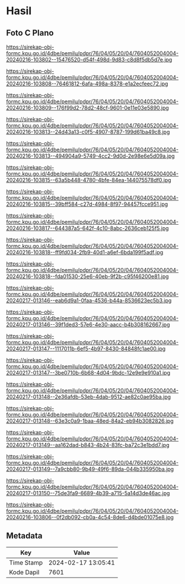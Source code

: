 # Hasil

## Foto C Plano

https://sirekap-obj-formc.kpu.go.id/4dbe/pemilu/pdpr/76/04/05/20/04/7604052004004-20240216-103802--15476520-d54f-498d-9d83-c8d8f5db5d7e.jpg

https://sirekap-obj-formc.kpu.go.id/4dbe/pemilu/pdpr/76/04/05/20/04/7604052004004-20240216-103808--76461812-6afa-498a-8378-e1a2ecfeec72.jpg

https://sirekap-obj-formc.kpu.go.id/4dbe/pemilu/pdpr/76/04/05/20/04/7604052004004-20240216-103809--176f99d2-78d2-48cf-9601-0e11e03e5890.jpg

https://sirekap-obj-formc.kpu.go.id/4dbe/pemilu/pdpr/76/04/05/20/04/7604052004004-20240216-103813--24d43a13-c0f5-4907-8787-199d61ba49c8.jpg

https://sirekap-obj-formc.kpu.go.id/4dbe/pemilu/pdpr/76/04/05/20/04/7604052004004-20240216-103813--494904a9-5749-4cc2-9d0d-2e98e6e5d09a.jpg

https://sirekap-obj-formc.kpu.go.id/4dbe/pemilu/pdpr/76/04/05/20/04/7604052004004-20240216-103815--63a5b448-4780-4bfe-84ea-144075578df0.jpg

https://sirekap-obj-formc.kpu.go.id/4dbe/pemilu/pdpr/76/04/05/20/04/7604052004004-20240216-103815--39bff584-c27d-4984-8f97-94457fcce951.jpg

https://sirekap-obj-formc.kpu.go.id/4dbe/pemilu/pdpr/76/04/05/20/04/7604052004004-20240216-103817--644387a5-642f-4c10-8abc-2636ceb125f5.jpg

https://sirekap-obj-formc.kpu.go.id/4dbe/pemilu/pdpr/76/04/05/20/04/7604052004004-20240216-103818--ff9fd034-2fb9-40d1-a6ef-6bda199f5adf.jpg

https://sirekap-obj-formc.kpu.go.id/4dbe/pemilu/pdpr/76/04/05/20/04/7604052004004-20240216-103818--fda01530-25e6-40eb-9f2b-c95f46200e81.jpg

https://sirekap-obj-formc.kpu.go.id/4dbe/pemilu/pdpr/76/04/05/20/04/7604052004004-20240217-013146--eab6d9a1-0faa-4536-b44a-8536623ec5b3.jpg

https://sirekap-obj-formc.kpu.go.id/4dbe/pemilu/pdpr/76/04/05/20/04/7604052004004-20240217-013146--39f1ded3-57e6-4e30-aacc-b4b308162667.jpg

https://sirekap-obj-formc.kpu.go.id/4dbe/pemilu/pdpr/76/04/05/20/04/7604052004004-20240217-013147--1117011b-6ef5-4b97-8430-84848fc1ae00.jpg

https://sirekap-obj-formc.kpu.go.id/4dbe/pemilu/pdpr/76/04/05/20/04/7604052004004-20240217-013147--3be0710b-6b68-4d04-9bdc-12e9e9e910a1.jpg

https://sirekap-obj-formc.kpu.go.id/4dbe/pemilu/pdpr/76/04/05/20/04/7604052004004-20240217-013148--2e36afdb-53eb-4dab-9512-ae82c0ae95ba.jpg

https://sirekap-obj-formc.kpu.go.id/4dbe/pemilu/pdpr/76/04/05/20/04/7604052004004-20240217-013148--63e3c0a9-1baa-48ed-84a2-eb94b3082826.jpg

https://sirekap-obj-formc.kpu.go.id/4dbe/pemilu/pdpr/76/04/05/20/04/7604052004004-20240217-013149--aa162dad-b843-4b24-83fc-ba72c3e1bdd7.jpg

https://sirekap-obj-formc.kpu.go.id/4dbe/pemilu/pdpr/76/04/05/20/04/7604052004004-20240217-013149--7a9cbb80-9b49-49f6-89da-044b335950ba.jpg

https://sirekap-obj-formc.kpu.go.id/4dbe/pemilu/pdpr/76/04/05/20/04/7604052004004-20240217-013150--75de3fa9-6689-4b39-a715-5a14d3de46ac.jpg

https://sirekap-obj-formc.kpu.go.id/4dbe/pemilu/pdpr/76/04/05/20/04/7604052004004-20240216-103806--0f2db092-cb0a-4c54-8de6-d4bde01075e8.jpg


## Metadata

| Key        | Value               |
| ---------- | ------------------- |
| Time Stamp | 2024-02-17 13:05:41 |
| Kode Dapil | 7601                |



